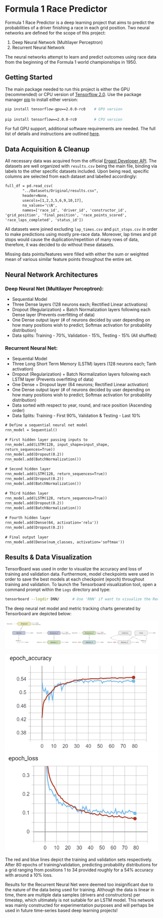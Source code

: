# Formula 1 Race Predictor

Formula 1 Race Predictor is a deep learning project that aims to predict the probabilities of a driver finishing a race in each grid position. Two neural networks are defined for the scope of this project:

1. Deep Neural Network (Multilayer Perceptron)
2. Recurrent Neural Network

The neural networks attempt to learn and predict outcomes using race data from the beginning of the Formula 1 world championships in 1950.

## Getting Started

The main package needed to run this project is either the GPU (recommended) or CPU version of [Tensorflow 2.0](https://www.tensorflow.org/beta). Use the package manager [pip](https://pip.pypa.io/en/stable/) to install either version:

```bash
pip install tensorflow-gpu==2.0.0-rc0    # GPU version

pip install tensorflow==2.0.0-rc0        # CPU version
```

For full GPU support, additional software requirements are needed. The full list of details and instructions are outlined [here](https://www.tensorflow.org/install/gpu).

## Data Acquisition & Cleanup

All necessary data was acquired from the official [Ergast Developer API](https://ergast.com/mrd/). The datasets are well organized with `results.csv` being the main file, binding via labels to the other specific datasets included. Upon being read, specific columns are selected from each dataset and labelled accordingly:

```
full_df = pd.read_csv(
        "../Datasets/Original/results.csv",
        header=None,
        usecols=[1,2,3,5,6,9,10,17],
        na_values='\\N',
        names=['race_id', 'driver_id', 'constructor_id', 'grid_position', 'final_position', 'race_points_scored', 'race_laps_completed', 'status_id'])

```

All datasets were joined excluding `lap_times.csv` and `pit_stops.csv` in order to make predictions using mostly pre-race data. Moreover, lap times and pit stops would cause the duplication/repetition of many rows of data, therefore, it was decided to do without these datasets.

Missing data points/features were filled with either the sum or weighted mean of various similar feature points throughout the entire set.

## Neural Network Architectures 
### Deep Neural Net (Multilayer Perceptron):

- Sequential Model
- Three Dense layers (128 neurons each; Rectified Linear activations)
- Dropout (Regularization) + Batch Normalization layers following each Dense layer (Prevents overfitting of data)
- One Dense output layer (# of neurons decided by user depending on how many positions wish to predict; Softmax activation for probability distribution)
- Data splits: Training - 70%, Validation - 15%, Testing - 15% (All shuffled)

### Recurrent Neural Net:

- Sequential Model
- Three Long Short Term Memory (LSTM) layers (128 neurons each; Tanh activation)
- Dropout (Regularization) + Batch Normalization layers following each LSTM layer (Prevents overfitting of data)
- One Dense + Dropout layer (64 neurons; Rectified Linear activation)
- One Dense output layer (# of neurons decided by user depending on how many positions wish to predict; Softmax activation for probability distribution)
- Data sorted with respect to year, round, and race position (Ascending order)
- Data Splits: Training - First 90%, Validation & Testing - Last 10%   


```
# Define a sequential neural net model
rnn_model = Sequential()

# First hidden layer passing inputs to
rnn_model.add(LSTM(128, input_shape=input_shape, return_sequences=True))
rnn_model.add(Dropout(0.2))                                             
rnn_model.add(BatchNormalization())                                     

# Second hidden layer
rnn_model.add(LSTM(128, return_sequences=True))
rnn_model.add(Dropout(0.2))
rnn_model.add(BatchNormalization())

# Third hidden layer
rnn_model.add(LSTM(128, return_sequences=True))
rnn_model.add(Dropout(0.2))
rnn_model.add(BatchNormalization())

# Fourth hidden layer
rnn_model.add(Dense(64, activation='relu'))                             
rnn_model.add(Dropout(0.2))

# Final output layer
rnn_model.add(Dense(num_classes, activation='softmax'))                 
```

## Results & Data Visualization
TensorBoard was used in order to visualize the accuracy and loss of training and validation data. Furthermore, model checkpoints were used in order to save the best models at each checkpoint (epoch) throughout training and validation. To launch the Tensorboard visualization tool, open a command prompt within the `Logs` directory and type:

```bash
tensorboard --logdir DNN/      # Use 'RNN' if want to visualize the Recurrent Neural Net metrics
```

The deep neural net model and metric tracking charts generated by Tensorboard are depicted below:

<p align="center">
  <img src="Visualizations/dnn_model.png">
</p>

<p align="center">
  <img src="Visualizations/dnn_accuracy.png">
  <img src="Visualizations/dnn_loss.png">
</p>

The red and blue lines depict the training and validation sets respectively. After 80 epochs of training/validation, predicting probability distributions for a grid ranging from positions 1 to 34 provided roughly for a 54% accuracy with around a 10% loss.

Results for the Recurrent Neural Net were deemed too insignificant due to the nature of the data being used for training. Although the data is linear in time, there are multiple data samples (drivers and constructors) per timestep, which ultimately is not suitable for an LSTM model. This network was mainly constructed for experimentation purposes and will perhaps be used in future time-series based deep learning projects!
